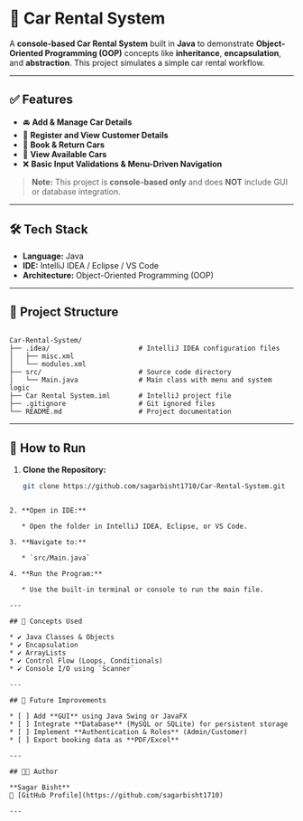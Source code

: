 # 🚗 Car Rental System

A **console-based Car Rental System** built in **Java** to demonstrate **Object-Oriented Programming (OOP)** concepts like **inheritance**, **encapsulation**, and **abstraction**. This project simulates a simple car rental workflow.

---

## ✅ Features

- 🚘 **Add & Manage Car Details**
- 👤 **Register and View Customer Details**
- 📅 **Book & Return Cars**
- 📄 **View Available Cars**
- ❌ **Basic Input Validations & Menu-Driven Navigation**

> **Note:** This project is **console-based only** and does **NOT** include GUI or database integration.

---

## 🛠️ Tech Stack

- **Language:** Java  
- **IDE:** IntelliJ IDEA / Eclipse / VS Code  
- **Architecture:** Object-Oriented Programming (OOP)

---

## 📂 Project Structure

```

Car-Rental-System/
├── .idea/                      # IntelliJ IDEA configuration files
│   ├── misc.xml
│   └── modules.xml
├── src/                        # Source code directory
│   └── Main.java               # Main class with menu and system logic
├── Car Rental System.iml       # IntelliJ project file
├── .gitignore                  # Git ignored files
└── README.md                   # Project documentation

````

---

## 🚀 How to Run

1. **Clone the Repository:**

   ```bash
   git clone https://github.com/sagarbisht1710/Car-Rental-System.git
````

2. **Open in IDE:**

   * Open the folder in IntelliJ IDEA, Eclipse, or VS Code.

3. **Navigate to:**

   * `src/Main.java`

4. **Run the Program:**

   * Use the built-in terminal or console to run the main file.

---

## 🧠 Concepts Used

* ✔ Java Classes & Objects
* ✔ Encapsulation
* ✔ ArrayLists
* ✔ Control Flow (Loops, Conditionals)
* ✔ Console I/O using `Scanner`

---

## 🔮 Future Improvements

* [ ] Add **GUI** using Java Swing or JavaFX
* [ ] Integrate **Database** (MySQL or SQLite) for persistent storage
* [ ] Implement **Authentication & Roles** (Admin/Customer)
* [ ] Export booking data as **PDF/Excel**

---

## 👨‍💻 Author

**Sagar Bisht**
🔗 [GitHub Profile](https://github.com/sagarbisht1710)

---
